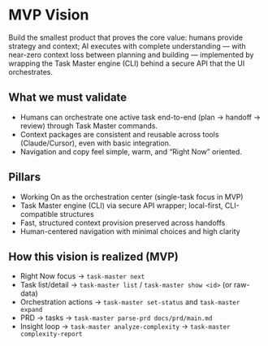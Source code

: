 # MVP Vision

Build the smallest product that proves the core value: humans provide strategy and context; AI executes with complete understanding — with near-zero context loss between planning and building — implemented by wrapping the Task Master engine (CLI) behind a secure API that the UI orchestrates.

## What we must validate

- Humans can orchestrate one active task end-to-end (plan → handoff → review) through Task Master commands.
- Context packages are consistent and reusable across tools (Claude/Cursor), even with basic integration.
- Navigation and copy feel simple, warm, and “Right Now” oriented.

## Pillars

- Working On as the orchestration center (single-task focus in MVP)
- Task Master engine (CLI) via secure API wrapper; local-first, CLI-compatible structures
- Fast, structured context provision preserved across handoffs
- Human-centered navigation with minimal choices and high clarity

## How this vision is realized (MVP)

- Right Now focus → `task-master next`
- Task list/detail → `task-master list` / `task-master show <id>` (or raw-data)
- Orchestration actions → `task-master set-status` and `task-master expand`
- PRD → tasks → `task-master parse-prd docs/prd/main.md`
- Insight loop → `task-master analyze-complexity` → `task-master complexity-report`
